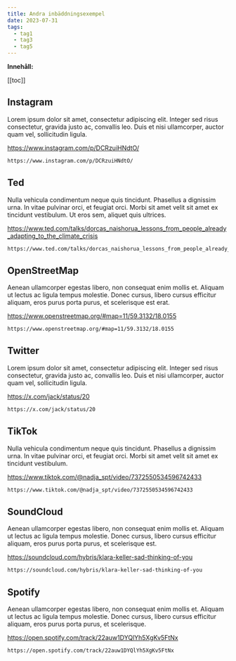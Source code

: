 ```yaml
---
title: Andra inbäddningsexempel
date: 2023-07-31
tags:
  - tag1
  - tag3
  - tag5
---
```


**Innehåll:**

[[toc]]

## Instagram

Lorem ipsum dolor sit amet, consectetur adipiscing elit. Integer sed risus consectetur, gravida justo ac, convallis leo. Duis et nisi ullamcorper, auctor quam vel, sollicitudin ligula.

https://www.instagram.com/p/DCRzuiHNdtO/

```markdown
https://www.instagram.com/p/DCRzuiHNdtO/
```

## Ted

Nulla vehicula condimentum neque quis tincidunt. Phasellus a dignissim urna. In vitae pulvinar orci, et feugiat orci. Morbi sit amet velit sit amet ex tincidunt vestibulum. Ut eros sem, aliquet quis ultrices. 

https://www.ted.com/talks/dorcas_naishorua_lessons_from_people_already_adapting_to_the_climate_crisis


```markdown
https://www.ted.com/talks/dorcas_naishorua_lessons_from_people_already_adapting_to_the_climate_crisis
```

## OpenStreetMap

Aenean ullamcorper egestas libero, non consequat enim mollis et. Aliquam ut lectus ac ligula tempus molestie. Donec cursus, libero cursus efficitur aliquam, eros purus porta purus, et scelerisque est erat. 

https://www.openstreetmap.org/#map=11/59.3132/18.0155

```markdown
https://www.openstreetmap.org/#map=11/59.3132/18.0155
```

## Twitter

Lorem ipsum dolor sit amet, consectetur adipiscing elit. Integer sed risus consectetur, gravida justo ac, convallis leo. Duis et nisi ullamcorper, auctor quam vel, sollicitudin ligula.

https://x.com/jack/status/20

```markdown
https://x.com/jack/status/20
```

## TikTok

Nulla vehicula condimentum neque quis tincidunt. Phasellus a dignissim urna. In vitae pulvinar orci, et feugiat orci. Morbi sit amet velit sit amet ex tincidunt vestibulum.

https://www.tiktok.com/@nadja_spt/video/7372550534596742433

```markdown
https://www.tiktok.com/@nadja_spt/video/7372550534596742433
```

## SoundCloud

Aenean ullamcorper egestas libero, non consequat enim mollis et. Aliquam ut lectus ac ligula tempus molestie. Donec cursus, libero cursus efficitur aliquam, eros purus porta purus, et scelerisque est. 

https://soundcloud.com/hybris/klara-keller-sad-thinking-of-you

```markdown
https://soundcloud.com/hybris/klara-keller-sad-thinking-of-you
```

## Spotify

Aenean ullamcorper egestas libero, non consequat enim mollis et. Aliquam ut lectus ac ligula tempus molestie. Donec cursus, libero cursus efficitur aliquam, eros purus porta purus, et scelerisque. 

https://open.spotify.com/track/22auw1DYQlYh5XgKv5FtNx

```markdown
https://open.spotify.com/track/22auw1DYQlYh5XgKv5FtNx
```